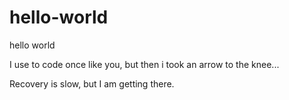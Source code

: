 # hello-world

hello world

I use to code once like you, but then i took an arrow to the knee...

Recovery is slow, but I am getting there.
